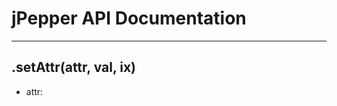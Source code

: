 # jPepper API Documentation #
----------

## <a name="setAttr"></a>.setAttr(attr, val, ix) ##
- attr: 




